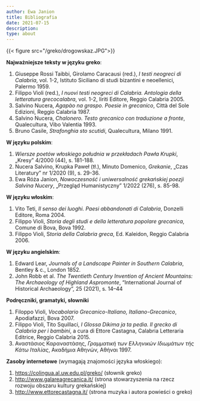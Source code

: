```yaml
---
author: Ewa Janion
title: Bibliografia
date: 2021-07-15
description:
type: about
---
```


{{< figure src="/greko/drogowskaz.JPG">}}

**Najważniejsze teksty w języku greko**:

1. Giuseppe Rossi Taibbi, Girolamo Caracausi (red.), *I  testi neogreci di Calabria*, vol. 1-2, Istituto Siciliano di studi bizantini e neoellenici, Palermo 1959.
2. Filippo Violi (red.), *I nuovi testi neogreci di Calabria. Antologia della letteratura grecocalabra*, vol. 1-2, Iiriti Editore, Reggio Calabria 2005. 
3. Salvino Nucera, *Agapào na graspo. Poesie in grecanico*, Città del Sole Edizioni, Reggio Calabria 1987. 
4. Salvino Nucera, *Chalonero. Testo grecanico con traduzione a fronte*, Qualecultura, Vibo Valentia 1993.
5. Bruno Casile, *Strafonghia sto scutidi*,  Qualecultura, Milano 1991. 

**W języku polskim**: 

1. *Wiersze poetów włoskiego południa w przekładach Pawła Krupki*, „Kresy” 4/2000 (44), s. 181-188.
2. Nucera Salvino, Krupka Paweł (tł.), Minuto Domenico, *Grekanie*, „Czas Literatury” nr 1/2020 (9), s. 29-36.
3. Ewa Róża Janion, *Nowoczesność i uniwersalność grekańskiej poezji Salvina Nucery*, „Przegląd Humanistyczny” 1/2022 (276), s. 85-98.

**W języku włoskim**: 

1. Vito Teti, *Il senso dei luoghi. Paesi abbandonati di Calabria*, Donzelli Editore, Roma 2004.
2. Filippo Violi, *Storia degli studi e della letteratura popolare grecanica*, Comune di Bova, Bova 1992.
3. Filippo Violi, S*toria della Calabria greca*, Ed. Kaleidon, Reggio Calabria 2006. 

**W języku angielskim**: 

1. Edward Lear, *Journals of a Landscape Painter in Southern Calabria*, Bentley & c., London 1852.
2. John Robb et al. *The Twentieth Century Invention of Ancient Mountains: The Archaeology of Highland Aspromonte*, “International Journal of Historical Archaeology”, 25 (2021), s. 14–44

**Podręczniki, gramatyki, słowniki**
1. Filoppo Violi, *Vocabolario Grecanico-Italiano, Italiano-Grecanico*, Apodiafazzi, Bova 2007.
2. Filippo Violi, Tito Squillaci, *I Glossa Dikima ja ta pedia. Il grecko di Calabria per i bambini*, a cura di Ettore Castagna, Calabria Letteraria Editrice, Reggio Calabria 2015.
3. Αναστάσιος Καραναστάσης, *Γραμματική των Ελληνικών Ιδιωμάτων τής Κάτω Ιταλίας*, Ακαδήμια Αθηνών, Αθήναι 1997. 

**Zasoby internetowe** (wymagają znajomości języka włoskiego):

1. https://colingua.al.uw.edu.pl/greko/ (słownik greko)
2. http://www.galareagrecanica.it/ (strona stowarzyszenia na rzecz rozwoju obszaru kultury grekańskiej) 
3. http://www.ettorecastagna.it/ (strona muzyka i autora powieści o greko)

